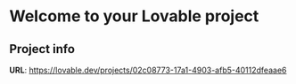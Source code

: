 # Welcome to your Lovable project

## Project info

**URL**: https://lovable.dev/projects/02c08773-17a1-4903-afb5-40112dfeaae6

